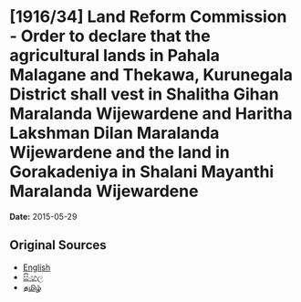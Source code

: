 # [1916/34] Land Reform Commission - Order to declare that the agricultural lands in Pahala Malagane and Thekawa, Kurunegala District shall vest in Shalitha Gihan Maralanda Wijewardene and Haritha Lakshman Dilan Maralanda Wijewardene and the land in Gorakadeniya in Shalani Mayanthi Maralanda Wijewardene

**Date:** 2015-05-29

## Original Sources

- [English](https://documents.gov.lk/view/extra-gazettes/2015/5/1916-34_E.pdf)
- [සිංහල](https://documents.gov.lk/view/extra-gazettes/2015/5/1916-34_S.pdf)
- [தமிழ்](https://documents.gov.lk/view/extra-gazettes/2015/5/1916-34_T.pdf)
